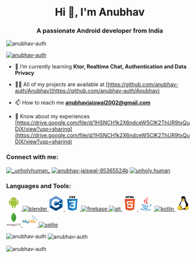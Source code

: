 <h1 align="center">Hi 👋, I'm Anubhav</h1>
<h3 align="center">A passionate Android developer from India</h3>

<p align="left"> <img src="https://komarev.com/ghpvc/?username=anubhav-auth&label=Profile%20views&color=0e75b6&style=flat" alt="anubhav-auth" /> </p>

<p align="left"> <a href="https://github.com/ryo-ma/github-profile-trophy"><img src="https://github-profile-trophy.vercel.app/?username=anubhav-auth" alt="anubhav-auth" /></a> </p>

- 🌱 I’m currently learning **Ktor, Realtime Chat, Authentication and Data Privacy**

- 👨‍💻 All of my projects are available at [https://github.com/anubhav-auth/Anubhav](https://github.com/anubhav-auth/Anubhav)

- 📫 How to reach me **anubhavjaiswal2002@gmail.com**

- 📄 Know about my experiences [https://drive.google.com/file/d/1HSNCH1k2X6ndceW5ClK2ThUR9txQuDjX/view?usp=sharing](https://drive.google.com/file/d/1HSNCH1k2X6ndceW5ClK2ThUR9txQuDjX/view?usp=sharing)

<h3 align="left">Connect with me:</h3>
<p align="left">
<a href="https://twitter.com/_unholyhuman_" target="blank"><img align="center" src="https://raw.githubusercontent.com/rahuldkjain/github-profile-readme-generator/master/src/images/icons/Social/twitter.svg" alt="_unholyhuman_" height="30" width="40" /></a>
<a href="https://linkedin.com/in/anubhav-jaiswal-95365524b" target="blank"><img align="center" src="https://raw.githubusercontent.com/rahuldkjain/github-profile-readme-generator/master/src/images/icons/Social/linked-in-alt.svg" alt="anubhav-jaiswal-95365524b" height="30" width="40" /></a>
<a href="https://instagram.com/unholy.human" target="blank"><img align="center" src="https://raw.githubusercontent.com/rahuldkjain/github-profile-readme-generator/master/src/images/icons/Social/instagram.svg" alt="unholy.human" height="30" width="40" /></a>
</p>

<h3 align="left">Languages and Tools:</h3>
<p align="left"> <a href="https://developer.android.com" target="_blank" rel="noreferrer"> <img src="https://raw.githubusercontent.com/devicons/devicon/master/icons/android/android-original-wordmark.svg" alt="android" width="40" height="40"/> </a> <a href="https://www.blender.org/" target="_blank" rel="noreferrer"> <img src="https://download.blender.org/branding/community/blender_community_badge_white.svg" alt="blender" width="40" height="40"/> </a> <a href="https://www.w3schools.com/cpp/" target="_blank" rel="noreferrer"> <img src="https://raw.githubusercontent.com/devicons/devicon/master/icons/cplusplus/cplusplus-original.svg" alt="cplusplus" width="40" height="40"/> </a> <a href="https://www.w3schools.com/css/" target="_blank" rel="noreferrer"> <img src="https://raw.githubusercontent.com/devicons/devicon/master/icons/css3/css3-original-wordmark.svg" alt="css3" width="40" height="40"/> </a> <a href="https://firebase.google.com/" target="_blank" rel="noreferrer"> <img src="https://www.vectorlogo.zone/logos/firebase/firebase-icon.svg" alt="firebase" width="40" height="40"/> </a> <a href="https://git-scm.com/" target="_blank" rel="noreferrer"> <img src="https://www.vectorlogo.zone/logos/git-scm/git-scm-icon.svg" alt="git" width="40" height="40"/> </a> <a href="https://www.w3.org/html/" target="_blank" rel="noreferrer"> <img src="https://raw.githubusercontent.com/devicons/devicon/master/icons/html5/html5-original-wordmark.svg" alt="html5" width="40" height="40"/> </a> <a href="https://www.java.com" target="_blank" rel="noreferrer"> <img src="https://raw.githubusercontent.com/devicons/devicon/master/icons/java/java-original.svg" alt="java" width="40" height="40"/> </a> <a href="https://kotlinlang.org" target="_blank" rel="noreferrer"> <img src="https://www.vectorlogo.zone/logos/kotlinlang/kotlinlang-icon.svg" alt="kotlin" width="40" height="40"/> </a> <a href="https://www.linux.org/" target="_blank" rel="noreferrer"> <img src="https://raw.githubusercontent.com/devicons/devicon/master/icons/linux/linux-original.svg" alt="linux" width="40" height="40"/> </a> <a href="https://www.mongodb.com/" target="_blank" rel="noreferrer"> <img src="https://raw.githubusercontent.com/devicons/devicon/master/icons/mongodb/mongodb-original-wordmark.svg" alt="mongodb" width="40" height="40"/> </a> <a href="https://www.mysql.com/" target="_blank" rel="noreferrer"> <img src="https://raw.githubusercontent.com/devicons/devicon/master/icons/mysql/mysql-original-wordmark.svg" alt="mysql" width="40" height="40"/> </a> <a href="https://www.sqlite.org/" target="_blank" rel="noreferrer"> <img src="https://www.vectorlogo.zone/logos/sqlite/sqlite-icon.svg" alt="sqlite" width="40" height="40"/> </a> </p>

<p><img align="left" src="https://github-readme-stats.vercel.app/api/top-langs?username=anubhav-auth&show_icons=true&locale=en&layout=compact" alt="anubhav-auth" /></p>

<p>&nbsp;<img align="center" src="https://github-readme-stats.vercel.app/api?username=anubhav-auth&show_icons=true&locale=en" alt="anubhav-auth" /></p>

<p><img align="center" src="https://github-readme-streak-stats.herokuapp.com/?user=anubhav-auth&" alt="anubhav-auth" /></p>
